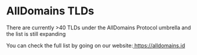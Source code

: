 # AllDomains TLDs

There are currently >40 TLDs under the AllDomains Protocol umbrella and the list is still expanding

You can check the full list by going on our website:[ https://alldomains.id ](https://alldomains.id)
